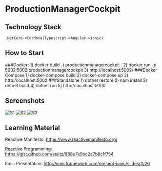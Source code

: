 # ProductionManagerCockpit

## Technology Stack

	.NetCore->Cordova(Typescript->Angular->Ionic)

## How to Start

###Docker:
	 1) docker build -t productionmanagercockpit .
	 2) docker run -p 5002:5002 productionmanagercockpit
	 3) http://localhost:5002/
###Docker Compose
	1) docker-compose build
	2) docker-compose up
	3) http://localhost:5002
###Standalone
	1) dotnet restore
	2) npm install
	3) dotnet build
	4) dotnet run
	5) http://localhost:5000

## Screenshots
![S1](https://projects.teco.edu/projects/scaleit-ap2/repository/production-manager-cockpit/revisions/master/entry/SCREENSHOTS/Screenshot%20from%202017-10-30%2012-54-00.png)
![S2](https://projects.teco.edu/projects/scaleit-ap2/repository/production-manager-cockpit/revisions/master/entry/SCREENSHOTS/Screenshot%20from%202017-10-30%2012-54-59.png)
![S3](https://projects.teco.edu/projects/scaleit-ap2/repository/production-manager-cockpit/revisions/master/entry/SCREENSHOTS/Screenshot%20from%202017-10-30%2012-57-20.png)

## Learning Material

Reactive Manifesto: https://www.reactivemanifesto.org/

Reactive Programming: https://gist.github.com/staltz/868e7e9bc2a7b8c1f754

Ionic Presentation: http://ionicframework.com/present-ionic/slides/#/26
